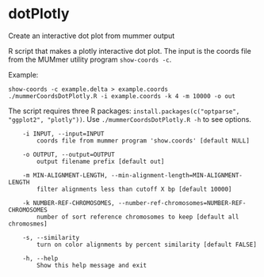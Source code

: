 # dotPlotly
Create an interactive dot plot from mummer output

R script that makes a plotly interactive dot plot. The input is the coords file from the MUMmer utility program `show-coords -c`.

Example:
```
show-coords -c example.delta > example.coords
./mummerCoordsDotPlotly.R -i example.coords -k 4 -m 10000 -o out
```

The script requires three R packages: `install.packages(c("optparse", "ggplot2", "plotly"))`. 
Use `./mummerCoordsDotPlotly.R -h` to see options.

```
	-i INPUT, --input=INPUT
		coords file from mummer program 'show.coords' [default NULL]

	-o OUTPUT, --output=OUTPUT
		output filename prefix [default out]

	-m MIN-ALIGNMENT-LENGTH, --min-alignment-length=MIN-ALIGNMENT-LENGTH
		filter alignments less than cutoff X bp [default 10000]

	-k NUMBER-REF-CHROMOSOMES, --number-ref-chromosomes=NUMBER-REF-CHROMOSOMES
		number of sort reference chromosomes to keep [default all chromosmes]

	-s, --similarity
		turn on color alignments by percent similarity [default FALSE]

	-h, --help
		Show this help message and exit
```